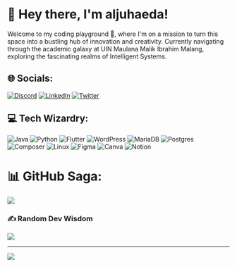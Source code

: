 # 👋 Hey there, I'm aljuhaeda!
Welcome to my coding playground 🚀, where I'm on a mission to turn this space into a bustling hub of innovation and creativity. Currently navigating through the academic galaxy at UIN Maulana Malik Ibrahim Malang, exploring the fascinating realms of Intelligent Systems.


## 🌐 Socials:
[![Discord](https://img.shields.io/badge/Discord-%237289DA.svg?logo=discord&logoColor=white)](https://discord.gg/alas_sala) [![LinkedIn](https://img.shields.io/badge/LinkedIn-%230077B5.svg?logo=linkedin&logoColor=white)](https://linkedin.com/in/aljuhaeda) [![Twitter](https://img.shields.io/badge/Twitter-%231DA1F2.svg?logo=Twitter&logoColor=white)](https://twitter.com/aljuhaedaa) 

## 💻 Tech Wizardry:
![Java](https://img.shields.io/badge/java-%23ED8B00.svg?style=for-the-badge&logo=openjdk&logoColor=white) 
![Python](https://img.shields.io/badge/python-3670A0?style=for-the-badge&logo=python&logoColor=ffdd54) 
![Flutter](https://img.shields.io/badge/Flutter-%2302569B.svg?style=for-the-badge&logo=Flutter&logoColor=white) 
![WordPress](https://img.shields.io/badge/WordPress-%23117AC9.svg?style=for-the-badge&logo=WordPress&logoColor=white) 
![MariaDB](https://img.shields.io/badge/MariaDB-003545?style=for-the-badge&logo=mariadb&logoColor=white) 
![Postgres](https://img.shields.io/badge/postgres-%23316192.svg?style=for-the-badge&logo=postgresql&logoColor=white) 
![Composer](https://img.shields.io/badge/Composer-%885630.svg?style=for-the-badge&logo=composer&logoColor=white)
![Linux](https://img.shields.io/badge/Linux-%23FCC624.svg?style=for-the-badge&logo=linux&logoColor=black) 
![Figma](https://img.shields.io/badge/figma-%23F24E1E.svg?style=for-the-badge&logo=figma&logoColor=white) 
![Canva](https://img.shields.io/badge/Canva-%2300C4CC.svg?style=for-the-badge&logo=Canva&logoColor=white) 
![Notion](https://img.shields.io/badge/Notion-%23000000.svg?style=for-the-badge&logo=notion&logoColor=white)

# 📊 GitHub Saga:
![](https://github-readme-stats.vercel.app/api/top-langs/?username=aljuhaeda&theme=graywhite&hide_border=false&include_all_commits=true&count_private=true&layout=compact)

### ✍️ Random Dev Wisdom
![](https://quotes-github-readme.vercel.app/api?type=horizontal&theme=radical)

---
[![](https://visitcount.itsvg.in/api?id=aljuhaeda&icon=2&color=12)](https://visitcount.itsvg.in)
